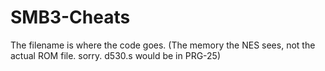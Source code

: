 # SMB3-Cheats

The filename is where the code goes. (The memory the NES sees, not the actual ROM file. sorry. d530.s would be in PRG-25)
